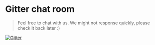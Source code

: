 # Gitter chat room

> Feel free to chat with us. We might not response quickly, please check it back later :)

[![Gitter](https://badges.gitter.im/UniSharp/chat.svg)](https://gitter.im/UniSharp/chat?utm_source=badge&utm_medium=badge&utm_campaign=pr-badge)
